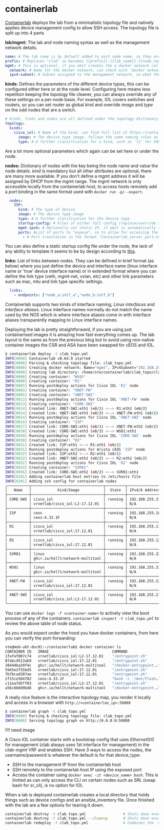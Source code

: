 # containerlab

[Containerlab](https://containerlab.dev) deploys the lab from a minimalistic topology file and natively applies device management config to allow SSH access. The topology file is split up into 4 parts

**lab/mgmt:** The lab and node naming syntax as well as the management network details.

```yaml
name: # The lab name is by default added to each node name, so they are named in the format clab-{{lab_name}}-{{node_name}}
prefix: # Replaces "clab" so becomes {{prefix}}-{{lab_name}}-{{node_name}}, or if you use "" removes everything so you just have {{node_name}}
mgmt: # This is optional, if you omit creates the a docker network called 'clab' (type bridge) with a subnet of 172.20.20.0/24
  network: # Name for the docker network, can check with 'docker network ls' and 'docker network inspect <name>'
  ipv4-subnet: # Subnet assigned to the management network, so what the node IPs will come from (local only to docker host)
```

**kinds:** Defines the parameters of the different device types, this can be configured either here or at the node level. Configuring here means less repetition keeping the topology file cleaner, you can always override any of these settings on a per-node basis. For example, IOL covers switches and routers, so you can set router as global kind and override *image* and *type* on the odd nodes that are a switch.

```yaml
# Kinds, links and nodes are all defined under the topology dictionary
topology: 
  kinds:
    cisco_iol: # Name of the kind, can find full list at https://containerlab.dev/manual/kinds/
      image: # The device type image, follows the same naming rules as the images you use with Docker
      type: # A further classification for a kind, such as 'l2' for IOL switch
```

Are a lot more optional parameters which again can be set here or under the node.

**nodes:** Dictionary of nodes with the key being the node name and value the node details. *kind* is mandatory but all other attributes are optional, there are many more available. If you don't define a mgmt address it will be assigned by DHCP from the mgmt range. The mgmt network is only accessible locally from the containerlab host, to access hosts remotely add a *port* binding in the same format used with `docker run -p/--export`.

```yaml
  nodes:
    ISP:
      kind: # The type of device
      image: # The device type image
      type: # A further clarification for the device type
      startup-config: # Files of either full config (replace/override the default config) or partial to amend to existing (file name ends .partial). Can also just add raw config inline
      mgmt-ipv4: # Optionally set static IP, if omit is automatically assigned from the mgmt range
      ports: #List of ports to "expose", so to allow for accessing the device from a remote host using containerlab server ip
        - # Port translation in the format "Containerlab_server_port:node_port"
```

You can also define a static startup config file under the node, the lack of any ability to template it seems to be by design according to [this](https://github.com/srl-labs/containerlab/issues/1371).

**links:** List of links between nodes. They can be defined in brief format (as below) where you just define the device and interface name (linux interface name or 'true' device interface name) or in extended format where you can define the link type (veth, mgmt-net, vxlan, etc) and other link parameters such as mac, mtu and link type specific settings.

```yaml
  links:
    - endpoints: ["node_a:intf_a","node_b:intf_b"] 
```

Containerlab supports two kinds of interface naming, *Linux interfaces* and *interface aliases*. Linux interface names normally do not match the name used by the NOS which is where interface aliases come in with interface aliases transparently mapping to Linux interface names.

Deploying the lab is pretty straightforward, if you are using just containerised images it is amazing how fast everything comes up. The lab layout is the same as from the previous blog but to avoid using non-native container images the CSR and ASA have been swapped for cEOS and IOL.

```bash
$ containerlab deploy -t clab_topo.yml
INFO[0000] Containerlab v0.64.0 started
INFO[0000] Parsing & checking topology file: clab_topo.yml
INFO[0000] Creating docker network: Name="mgmt", IPv4Subnet="192.168.255.0/24", IPv6Subnet="", MTU=0
INFO[0000] Creating lab directory: /home/ste/containerlab/clab_topo/clab-clab_topo
INFO[0000] Creating container: "WS01"
INFO[0000] Creating container: "R1"
INFO[0003] Running postdeploy actions for Cisco IOL 'R1' node
INFO[0003] Creating container: "XNET-FW"
INFO[0005] Creating container: "XNET-SWI"
INFO[0013] Running postdeploy actions for Cisco IOL 'XNET-FW' node
INFO[0013] Creating container: "CORE-SWI"
INFO[0014] Created link: XNET-SWI:eth1 (e0/1) <--> R1:eth2 (e0/2)
INFO[0014] Created link: XNET-SWI:eth3 (e0/3) <--> XNET-FW:eth1 (e0/1)
INFO[0014] Running postdeploy actions for Cisco IOL 'XNET-SWI' node
INFO[0014] Creating container: "ISP"
INFO[0017] Created link: CORE-SWI:eth1 (e0/1) <--> XNET-FW:eth2 (e0/2)
INFO[0030] Created link: CORE-SWI:eth3 (e0/3) <--> WS01:eth1
INFO[0030] Running postdeploy actions for Cisco IOL 'CORE-SWI' node
INFO[0030] Creating container: "R2"
INFO[0031] Created link: ISP:eth1 <--> R1:eth1 (e0/1)
INFO[0031] Running postdeploy actions for Arista cEOS 'ISP' node
INFO[0032] Created link: ISP:eth2 <--> R2:eth1 (e0/1)
INFO[0032] Created link: XNET-SWI:eth2 (e0/2) <--> R2:eth2 (e0/2)
INFO[0032] Running postdeploy actions for Cisco IOL 'R2' node
INFO[0033] Creating container: "SVR01"
INFO[0056] Created link: CORE-SWI:eth2 (e0/2) <--> SVR01:eth1
INFO[0201] Adding containerlab host entries to /etc/hosts file
INFO[0201] Adding ssh config for containerlab nodes
╭──────────┬─────────────────────────────────┬─────────┬────────────────╮
│   Name   │            Kind/Image           │  State  │ IPv4/6 Address │
├──────────┼─────────────────────────────────┼─────────┼────────────────┤
│ CORE-SWI │ cisco_iol                       │ running │ 192.168.255.31 │
│          │ vrnetlab/cisco_iol:L2-17.12.01  │         │ N/A            │
├──────────┼─────────────────────────────────┼─────────┼────────────────┤
│ ISP      │ ceos                            │ running │ 192.168.255.10 │
│          │ ceos:4.33.1F                    │         │ N/A            │
├──────────┼─────────────────────────────────┼─────────┼────────────────┤
│ R1       │ cisco_iol                       │ running │ 192.168.255.11 │
│          │ vrnetlab/cisco_iol:17.12.01     │         │ N/A            │
├──────────┼─────────────────────────────────┼─────────┼────────────────┤
│ R2       │ cisco_iol                       │ running │ 192.168.255.12 │
│          │ vrnetlab/cisco_iol:17.12.01     │         │ N/A            │
├──────────┼─────────────────────────────────┼─────────┼────────────────┤
│ SVR01    │ linux                           │ running │ 192.168.255.32 │
│          │ ghcr.io/hellt/network-multitool │         │ N/A            │
├──────────┼─────────────────────────────────┼─────────┼────────────────┤
│ WS01     │ linux                           │ running │ 192.168.255.33 │
│          │ ghcr.io/hellt/network-multitool │         │ N/A            │
├──────────┼─────────────────────────────────┼─────────┼────────────────┤
│ XNET-FW  │ cisco_iol                       │ running │ 192.168.255.22 │
│          │ vrnetlab/cisco_iol:17.12.01     │         │ N/A            │
├──────────┼─────────────────────────────────┼─────────┼────────────────┤
│ XNET-SWI │ cisco_iol                       │ running │ 192.168.255.21 │
│          │ vrnetlab/cisco_iol:L2-17.12.01  │         │ N/A            │
╰──────────┴─────────────────────────────────┴─────────┴────────────────╯
```

You can use *`docker logs -f <container-name>`* to actively view the boot process of any of the containers. *`containerlab inspect -t clab_topo.yml`* to review the above table of node status.

As you would expect under the hood you have docker containers, from here you can verify the port-forwarding:

```bash
ste@mob-ubt-doc01:~/containerlab$ docker container ls
CONTAINER ID   IMAGE                             COMMAND                  CREATED         STATUS         PORTS                                                        NAMES
1fafef007c74   vrnetlab/cisco_iol:L2-17.12.01    "/entrypoint.sh"         5 minutes ago   Up 5 minutes   0.0.0.0:65021->22/tcp, [::]:65021->22/tcp                    XNET-SWI
87abcd513ab9   vrnetlab/cisco_iol:17.12.01       "/entrypoint.sh"         5 minutes ago   Up 5 minutes   0.0.0.0:65022->22/tcp, [::]:65022->22/tcp                    XNET-FW
38444ba39f4c   ghcr.io/hellt/network-multitool   "/docker-entrypoint.…"   5 minutes ago   Up 5 minutes   80/tcp, 443/tcp, 0.0.0.0:65032->22/tcp, [::]:65032->22/tcp   SVR01
5945e2f55bd5   vrnetlab/cisco_iol:17.12.01       "/entrypoint.sh"         6 minutes ago   Up 5 minutes   0.0.0.0:65012->22/tcp, [::]:65012->22/tcp                    R2
7b76cad307ae   vrnetlab/cisco_iol:17.12.01       "/entrypoint.sh"         6 minutes ago   Up 6 minutes   0.0.0.0:65011->22/tcp, [::]:65011->22/tcp                    R1
2f15ce504702   ceos:4.33.1F                      "bash -c '/mnt/flash…"   6 minutes ago   Up 6 minutes   0.0.0.0:65010->22/tcp, [::]:65010->22/tcp                    ISP
c11ea7d5ff03   vrnetlab/cisco_iol:L2-17.12.01    "/entrypoint.sh"         6 minutes ago   Up 6 minutes   0.0.0.0:65031->22/tcp, [::]:65031->22/tcp                    CORE-SWI
a56c60dd9bd8   ghcr.io/hellt/network-multitool   "/docker-entrypoint.…"   6 minutes ago   Up 6 minutes   80/tcp, 443/tcp, 0.0.0.0:65033->22/tcp, [::]:65033->22/tcp   WS01
```

A really nice feature is the interactive topology map, you render it locally and access in a browser with `http://<containerlan_ip>:50080`

```bash
$ containerlab graph -t clab_topo.yml
INFO[0000] Parsing & checking topology file: clab_topo.yml
INFO[0000] Serving topology graph on http://0.0.0.0:50080
```

!!!! need image

A Cisco IOL container starts with a bootstrap config that uses *Ethernet0/0* for management (clab always uses 1st interface for management) in the *clab-mgmt* VRF and enables SSH. Have 3 ways to access the nodes, the username/password is whatever the default is for that device_type:

- SSH to the management IP from the containerlab host
- SSH remotely to the containerlab host IP using the exposed port
- Access the container using  *`docker exec -it <device_name> bash`*. This is limited as can only access the CLI on certain nodes such as SRL (swap bash for sr_cli), is no option for IOL

When a lab is deployed containerlab creates a local directory that holds things such as device configs and an ansible_inventory file. Once finished with the lab are a few options for tearing it down:

```bash
containerlab destroy -t clab_topo.yml                 # Shuts down everything in the lab maintaining any saved configurations
containerlab destroy -t clab_topo.yml --cleanup       # Shuts down everything in the lab and factory resets the devices (deletes the lab folder)
containerlab redeploy -t clab_topo.yml                # Combines the `destroy` and `deploy` commands into a single operation so you can edit the lab topology without losing current configs
```